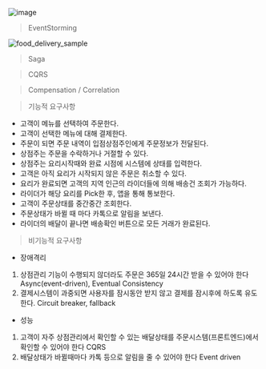 ![image](https://user-images.githubusercontent.com/487999/79708354-29074a80-82fa-11ea-80df-0db3962fb453.png)


> EventStorming

![food_delivery_sample](https://github.com/cantagit/food-delivery-sample/assets/132859904/2a0e4741-0575-4a0d-bbd0-98bcac5ac3ef)



> Saga


> CQRS


> Compensation / Correlation



> 기능적 요구사항
 - 고객이 메뉴를 선택하여 주문한다.
 - 고객이 선택한 메뉴에 대해 결제한다.
 - 주문이 되면 주문 내역이 입점상점주인에게 주문정보가 전달된다.
 - 상점주는 주문을 수락하거나 거절할 수 있다.
 - 상점주는 요리시작때와 완료 시점에 시스템에 상태를 입력한다.
 - 고객은 아직 요리가 시작되지 않은 주문은 취소할 수 있다.
 - 요리가 완료되면 고객의 지역 인근의 라이더들에 의해 배송건 조회가 가능하다.
 - 라이더가 해당 요리를 Pick한 후, 앱을 통해 통보한다.
 - 고객이 주문상태를 중간중간 조회한다.
 - 주문상태가 바뀔 때 마다 카톡으로 알림을 보낸다.
 - 라이더의 배달이 끝나면 배송확인 버튼으로 모든 거래가 완료된다.
 
 
> 비기능적 요구사항
 - 장애격리
  1. 상점관리 기능이 수행되지 않더라도 주문은 365일 24시간 받을 수 있어야 한다 Async(event-driven), Eventual Consistency
  2. 결제시스템이 과중되면 사용자를 잠시동안 받지 않고 결제를 잠시후에 하도록 유도한다. Circuit breaker, fallback
 - 성능
  1. 고객이 자주 상점관리에서 확인할 수 있는 배달상태를 주문시스템(프론트엔드)에서 확인할 수 있어야 한다 CQRS
  2. 배달상태가 바뀔때마다 카톡 등으로 알림을 줄 수 있어야 한다 Event driven
